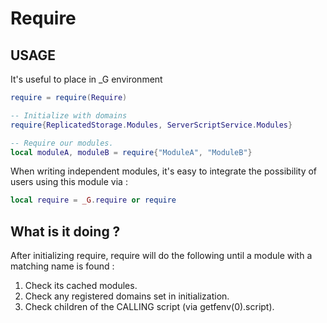# Require

## USAGE

It's useful to place in _G environment
```lua
require = require(Require)

-- Initialize with domains
require{ReplicatedStorage.Modules, ServerScriptService.Modules}

-- Require our modules.
local moduleA, moduleB = require{"ModuleA", "ModuleB"}
```

When writing independent modules, it's easy to integrate the possibility of users using this module via :
```lua
local require = _G.require or require
```

## What is it doing ?

After initializing require, require will do the following until a module with a matching name is found :
1. Check its cached modules.
2. Check any registered domains set in initialization.
3. Check children of the CALLING script (via getfenv(0).script).

